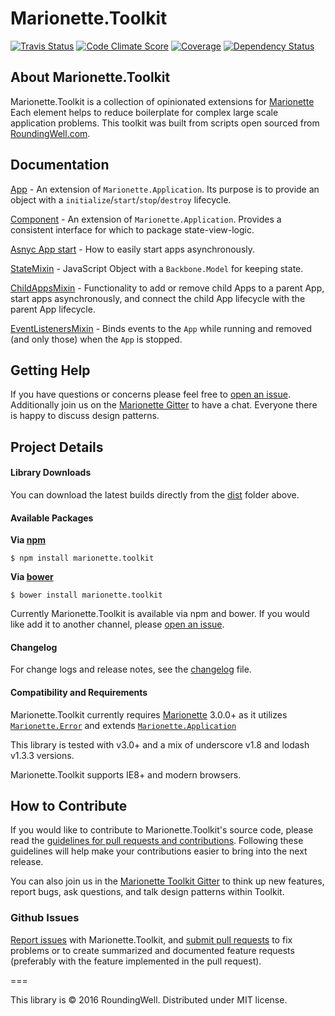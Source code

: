 Marionette.Toolkit
==================

[![Travis Status](http://img.shields.io/travis/RoundingWellOS/marionette.toolkit/master.svg?style=flat&amp;label=travis)](https://travis-ci.org/RoundingWellOS/marionette.toolkit) [![Code Climate Score](http://img.shields.io/codeclimate/github/RoundingWellOS/marionette.toolkit.svg?style=flat)](https://codeclimate.com/github/RoundingWellOS/marionette.toolkit) [![Coverage](http://img.shields.io/codeclimate/coverage/github/RoundingWellOS/marionette.toolkit.svg?style=flat)](https://codeclimate.com/github/RoundingWellOS/marionette.toolkit) [![Dependency Status](http://img.shields.io/david/RoundingWellOS/marionette.toolkit.svg?style=flat)](https://david-dm.org/RoundingWellOS/marionette.toolkit)


## About Marionette.Toolkit

Marionette.Toolkit is a collection of opinionated extensions for
[Marionette](http://marionettejs.com) Each element helps to reduce boilerplate
for complex large scale application problems.  This toolkit was
built from scripts open sourced from [RoundingWell.com](http://roundingwell.com).

## Documentation
  [App](./docs/app.md) - An extension of `Marionette.Application`. Its purpose is to provide an object with a `initialize`/`start`/`stop`/`destroy` lifecycle.

  [Component](./docs/component.md) - An extension of `Marionette.Application`. Provides a consistent interface for which to package state-view-logic.

  [Asnyc App start](./docs/async-app-start.md) - How to easily start apps asynchronously.

  [StateMixin](./docs/mixins/state.md) - JavaScript Object with a `Backbone.Model` for keeping state.

  [ChildAppsMixin](./docs/mixins/child-apps.md) - Functionality to add or remove child Apps to a parent App, start apps asynchronously, and connect the child App lifecycle with the parent App lifecycle.

  [EventListenersMixin](./docs/mixins/event-listeners.md) - Binds events to the `App` while running and removed (and only those) when the `App` is stopped.


## Getting Help

If you have questions or concerns please feel free to [open an issue](#github-issues).
Additionally join us on the [Marionette Gitter](https://gitter.im/marionettejs/backbone.marionette) to have a chat.
Everyone there is happy to discuss design patterns.


## Project Details

#### Library Downloads

You can download the latest builds directly from the [dist](https://github.com/RoundingWellOS/marionette.toolkit/tree/master/dist) folder above.

#### Available Packages

**Via [npm](https://www.npmjs.com/package/marionette.toolkit)**
```
$ npm install marionette.toolkit
```

**Via [bower](http://bower.io/search/?q=marionette.toolkit)**
```
$ bower install marionette.toolkit
```


Currently Marionette.Toolkit is available via npm and bower. If you would like add it to another channel, please
[open an issue](#github-issues).

#### Changelog

For change logs and release notes, see the [changelog](CHANGELOG.md) file.

#### Compatibility and Requirements

Marionette.Toolkit currently requires [Marionette](http://marionettejs.com) 3.0.0+ as it utilizes [`Marionette.Error`](https://github.com/marionettejs/backbone.marionette/blob/v2.2.0/src/marionette.error.js) and extends
[`Marionette.Application`](https://github.com/marionettejs/backbone.marionette/blob/next/docs/marionette.application.md)

This library is tested with v3.0+ and a mix of underscore v1.8 and lodash v1.3.3 versions.

Marionette.Toolkit supports IE8+ and modern browsers.


## How to Contribute

If you would like to contribute to Marionette.Toolkit's source code, please read
the [guidelines for pull requests and contributions](CONTRIBUTING.md).
Following these guidelines will help make your contributions easier to
bring into the next release.

You can also join us in the [Marionette Toolkit Gitter](https://gitter.im/RoundingWellOS/marionette.toolkit) to think up new features, report bugs, ask questions, and talk design patterns within Toolkit.

### Github Issues

[Report issues](https://github.com/RoundingWellOS/marionette.toolkit/issues) with Marionette.Toolkit, and [submit pull requests](https://github.com/RoundingWellOS/marionette.toolkit/pulls) to fix problems or to
create summarized and documented feature requests (preferably with the feature implemented in the pull request).


===

This library is © 2016 RoundingWell. Distributed under MIT license.
